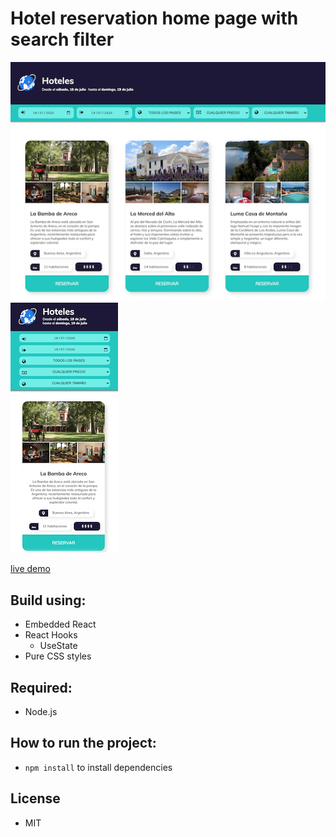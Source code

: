# Hotel reservation home page with search filter

![app screenshot desktop](./.readme-images/hoteles-preview-desktop.png)
![app screenshot mobile](./.readme-images/hoteles-preview-mobile.png)

[live demo](https://fredyzz.github.io/hotel-reservation-home-with-filters-react/)

## Build using:

- Embedded React
- React Hooks
  - UseState
- Pure CSS styles

## Required:

- Node.js

## How to run the project:

- `npm install` to install dependencies

## License

- MIT
